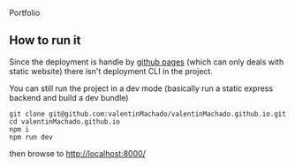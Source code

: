 Portfolio

## How to run it

Since the deployment is handle by [github pages](https://pages.github.com/) (which can only deals with static website) there isn't deployment CLI in the project.

You can still run the project in a dev mode (basically run a static express backend and build a dev bundle)

```
git clone git@github.com:valentinMachado/valentinMachado.github.io.git
cd valentinMachado.github.io
npm i
npm run dev
```

then browse to [http://localhost:8000/](http://localhost:8000/)
